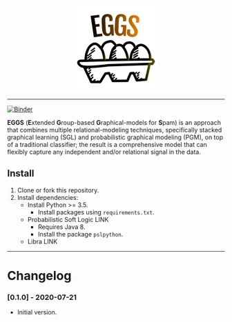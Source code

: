 <p align="center">
  <img src=logo.png?raw=true" alt="logo"/>
</p>

---
[![Binder](https://mybinder.org/badge_logo.svg)](https://mybinder.org/v2/gh/jjbrophy47/eggs/master)

**EGGS** (**E**xtended **G**roup-based **G**raphical-models for **S**pam) is an approach that combines multiple relational-modeling techniques, specifically stacked graphical learning (SGL) and probabilistic graphical modeling (PGM), on top of a traditional classifier; the result is a comprehensive model that can flexibly capture any independent and/or relational signal in the data.

Install
---
1. Clone or fork this repository.
1. Install dependencies:
    * Install Python >= 3.5.
        * Install packages using `requirements.txt`. 
    * Probabilistic Soft Logic LINK
        * Requires Java 8.
        * Install the package `pslpython`.
    * Libra LINK 

---
Changelog
===

### [0.1.0] - 2020-07-21
* Initial version.